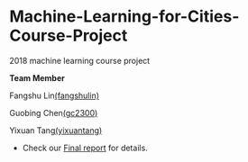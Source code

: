 # Machine-Learning-for-Cities-Course-Project
2018 machine learning course project 

__Team Member__

 Fangshu Lin[(fangshulin)](https://github.com/fangshulin)

 Guobing Chen[(gc2300)](https://github.com/gc2300)

 Yixuan Tang[(yixuantang)](https://github.com/yixuantang)


* Check our [Final report](https://github.com/yixuantang/Machine-Learning-for-Cities-Course-Project/blob/master/MachineLearningFinalReport_Group4.pdf) for details.
